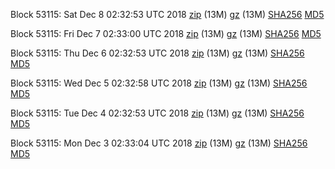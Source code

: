 Block 53115: Sat Dec  8 02:32:53 UTC 2018 [zip](https://files.01coin.io/testnet/2018-12-08/bootstrap.dat.zip) (13M) [gz](https://files.01coin.io/testnet/2018-12-08/bootstrap.dat.tar.gz) (13M) [SHA256](https://files.01coin.io/testnet/2018-12-08/sha256.txt) [MD5](https://files.01coin.io/testnet/2018-12-08/md5.txt)

Block 53115: Fri Dec  7 02:33:00 UTC 2018 [zip](https://files.01coin.io/testnet/2018-12-07/bootstrap.dat.zip) (13M) [gz](https://files.01coin.io/testnet/2018-12-07/bootstrap.dat.tar.gz) (13M) [SHA256](https://files.01coin.io/testnet/2018-12-07/sha256.txt) [MD5](https://files.01coin.io/testnet/2018-12-07/md5.txt)

Block 53115: Thu Dec  6 02:32:53 UTC 2018 [zip](https://files.01coin.io/testnet/2018-12-06/bootstrap.dat.zip) (13M) [gz](https://files.01coin.io/testnet/2018-12-06/bootstrap.dat.tar.gz) (13M) [SHA256](https://files.01coin.io/testnet/2018-12-06/sha256.txt) [MD5](https://files.01coin.io/testnet/2018-12-06/md5.txt)

Block 53115: Wed Dec  5 02:32:58 UTC 2018 [zip](https://files.01coin.io/testnet/2018-12-05/bootstrap.dat.zip) (13M) [gz](https://files.01coin.io/testnet/2018-12-05/bootstrap.dat.tar.gz) (13M) [SHA256](https://files.01coin.io/testnet/2018-12-05/sha256.txt) [MD5](https://files.01coin.io/testnet/2018-12-05/md5.txt)

Block 53115: Tue Dec  4 02:32:53 UTC 2018 [zip](https://files.01coin.io/testnet/2018-12-04/bootstrap.dat.zip) (13M) [gz](https://files.01coin.io/testnet/2018-12-04/bootstrap.dat.tar.gz) (13M) [SHA256](https://files.01coin.io/testnet/2018-12-04/sha256.txt) [MD5](https://files.01coin.io/testnet/2018-12-04/md5.txt)

Block 53115: Mon Dec  3 02:33:04 UTC 2018 [zip](https://files.01coin.io/testnet/2018-12-03/bootstrap.dat.zip) (13M) [gz](https://files.01coin.io/testnet/2018-12-03/bootstrap.dat.tar.gz) (13M) [SHA256](https://files.01coin.io/testnet/2018-12-03/sha256.txt) [MD5](https://files.01coin.io/testnet/2018-12-03/md5.txt)
